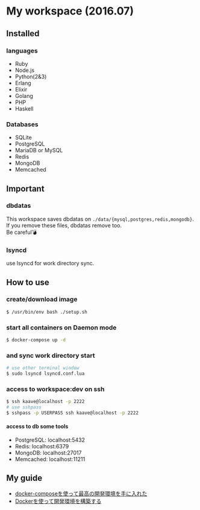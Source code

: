 # My workspace (2016.07)

## Installed

### languages

- Ruby
- Node.js
- Python(2&3)
- Erlang
- Elixir
- Golang
- PHP
- Haskell

### Databases

- SQLite
- PostgreSQL
- MariaDB or MySQL
- Redis
- MongoDB
- Memcached

## Important

### dbdatas

This workspace saves dbdatas on `./data/{mysql,postgres,redis,mongodb}`.  
If you remove these files, dbdatas remove too.  
Be careful💣

### lsyncd

use lsyncd for work directory sync.

## How to use
### create/download image

```bash
$ /usr/bin/env bash ./setup.sh
```

### start all containers on Daemon mode

```bash
$ docker-compose up -d
```

### and sync work directory start

```bash
# use other terminal window
$ sudo lsyncd lsyncd.conf.lua
```

### access to workspace:dev on ssh

```bash
$ ssh kaave@localhost -p 2222
# use sshpass
$ sshpass -p USERPASS ssh kaave@localhost -p 2222
```

#### access to db some tools

- PostgreSQL: localhost:5432
- Redis: localhost:6379
- MongoDB: localhost:27017
- Memcached: localhost:11211

## My guide

- [docker-composeを使って最高の開発環境を手に入れた](http://blog.muuny-blue.info/7d128c1d4a33165a8676d1650d8ff828.html)
- [Dockerを使って開発環境を構築する](https://moneyforward.com/engineers_blog/2015/07/09/docker/)
